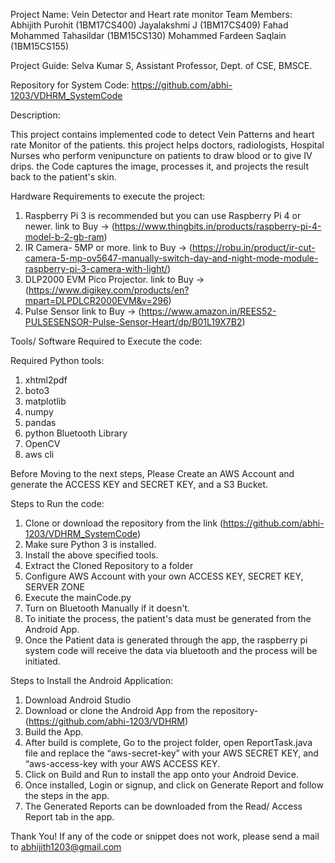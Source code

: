 Project Name: Vein Detector and Heart rate monitor
Team Members:
Abhijith Purohit (1BM17CS400)
Jayalakshmi J (1BM17CS409)
Fahad Mohammed Tahasildar (1BM15CS130)
Mohammed Fardeen Saqlain (1BM15CS155)

Project Guide: Selva Kumar S, Assistant Professor, Dept. of CSE, BMSCE.

Repository for System Code: https://github.com/abhi-1203/VDHRM_SystemCode

Description:

This project contains implemented code to detect Vein Patterns and heart rate Monitor of the patients. this project helps doctors, radiologists, Hospital Nurses who perform venipuncture on patients to draw blood or to give IV drips. the Code captures the image, processes it, and projects the result back to the patient's skin.

Hardware Requirements to execute the project:

1. Raspberry Pi 3 is recommended but you can use Raspberry Pi 4 or newer. link to Buy -> (https://www.thingbits.in/products/raspberry-pi-4-model-b-2-gb-ram)
2. IR Camera- 5MP or more. link to Buy ->  (https://robu.in/product/ir-cut-camera-5-mp-ov5647-manually-switch-day-and-night-mode-module-raspberry-pi-3-camera-with-light/)
3. DLP2000 EVM Pico Projector. link to Buy -> (https://www.digikey.com/products/en?mpart=DLPDLCR2000EVM&v=296)
4. Pulse Sensor link to Buy -> (https://www.amazon.in/REES52-PULSESENSOR-Pulse-Sensor-Heart/dp/B01L19X7B2)

Tools/ Software Required to Execute the code:

Required Python tools: 

1. xhtml2pdf 
2. boto3
3. matplotlib
4. numpy
5. pandas
6. python Bluetooth Library
7. OpenCV
8. aws cli

Before Moving to the next steps, Please Create an AWS Account and generate the ACCESS KEY and SECRET KEY, and a S3 Bucket.


Steps to Run the code:
1. Clone or download the repository from the link (https://github.com/abhi-1203/VDHRM_SystemCode)
2. Make sure Python 3 is installed.
3. Install the above specified tools.
4. Extract the Cloned Repository to a folder
5. Configure AWS Account with your own ACCESS KEY, SECRET KEY, SERVER ZONE 
6. Execute the mainCode.py
7. Turn on Bluetooth Manually if it doesn't.
8. To initiate the process, the patient's data must be generated from the Android App.
9. Once the Patient data is generated through the app, the raspberry pi system code will receive the data via bluetooth and the process will be initiated.



Steps to Install the Android Application:

1. Download Android Studio
2. Download or clone the Android App from the repository- (https://github.com/abhi-1203/VDHRM)
3. Build the App.
4. After build is complete, Go to the project folder, open ReportTask.java file and replace the “aws-secret-key” with your AWS SECRET KEY, 
    and “aws-access-key with your AWS ACCESS KEY.
5. Click on Build and Run to install the app onto your Android Device.
6. Once installed, Login or signup, and click on Generate Report and follow the steps in the app.
7. The Generated Reports can be downloaded from the Read/ Access Report tab in the app.


Thank You! 
If any of the code or snippet does not work, please send a mail to abhijith1203@gmail.com




